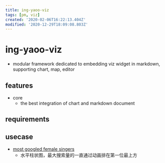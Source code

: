 ```yaml
---
title: ing-yaoo-viz
tags: [pm, viz]
created: '2020-02-06T16:22:13.404Z'
modified: '2020-12-29T18:09:08.803Z'
---
```


# ing-yaoo-viz

- modular framework dedicated to embedding viz widget in markdown, supporting chart, map, editor

## features

- core
  - the best integration of chart and markdown document

## requirements

## usecase

- [most googled female singers](https://www.youtube.com/watch?v=xjPrfxvFEFM)
  - 水平柱状图，最大搜索量的一直通过动画排在第一位最上方
